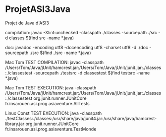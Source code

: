 # ProjetASI3Java
Projet de Java d'ASI3

compilation: javac -Xlint:unchecked -classpath ./classes -sourcepath ./src -d classes $(find src -name *.java)

doc: javadoc -encoding utf8 -docencoding utf8 -charset utf8 -d ./doc -sourcepath ./src $(find ./src -name *.java)


Mac Tom TEST COMPILATION: javac -classpath /Users/Tom/Java/jUnit/hamcrest.jar:/Users/Tom/Java/jUnit/junit.jar:./classes:./classestest -sourcepath ./testsrc -d classestest $(find testsrc -name *.java)

Mac Tom TEST EXECUTION: java -classpath /Users/Tom/Java/jUnit/hamcrest.jar:/Users/Tom/Java/jUnit/junit.jar:./classes:./classestest  org.junit.runner.JUnitCore fr.insarouen.asi.prog.asiaventure.AllTests

Linux Const TEST EXECUTION: java -classpath ./testClasses:./classes:/usr/share/java/junit4.jar:/usr/share/java/hamcrest-library.jar org.junit.runner.JUnitCore fr.insarouen.asi.prog.asiaventure.TestMonde
